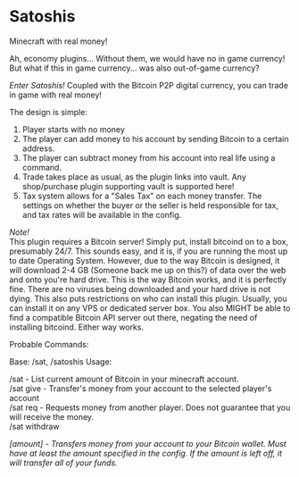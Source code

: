 Satoshis
========

Minecraft with real money!  

Ah, economy plugins... Without them, we would have no in game currency! But what if this in game currency... was also out-of-game currency?  

*Enter Satoshis!*
Coupled with the Bitcoin P2P digital currency, you can trade in game with real money!

The design is simple:  
1) Player starts with no money  
2) The player can add money to his account by sending Bitcoin to a certain address.  
3) The player can subtract money from his account into real life using a command.  
4) Trade takes place as usual, as the plugin links into vault. Any shop/purchase plugin supporting vault is supported here!  
5) Tax system allows for a "Sales Tax" on each money transfer. The settings on whether the buyer or the seller is held responsible for tax, and tax rates will be available in the config.  

*Note!*  
This plugin requires a Bitcoin server! Simply put, install bitcoind on to a box, presumably 24/7. This sounds easy, and it is, if you are running the most up to date Operating System. However, due to the way Bitcoin is designed, it will download 2-4 GB (Someone back me up on this?) of data over the web and onto you're hard drive. This is the way Bitcoin works, and it is perfectly fine. There are no viruses being downloaded and your hard drive is not dying. This also puts restrictions on who can install this plugin. Usually, you can install it on any VPS or dedicated server box. You also MIGHT be able to find a compatible Bitcoin API server out there, negating the need of installing bitcoind. Either way works.  

Probable Commands:  

Base: /sat, /satoshis Usage:  

/sat - List current amount of Bitcoin in your minecraft account.  
/sat give <player> <amount> - Transfer's money from your account to the selected player's account  
/sat req <player> <amount> - Requests money from another player. Does not guarantee that you will receive the money.  
/sat withdraw <address> [amount] - Transfers money from your account to your Bitcoin wallet. Must have at least the amount specified in the config. If the amount is left off, it will transfer all of your funds.  